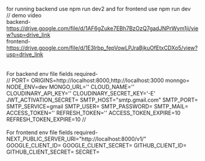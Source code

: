 for running backend use npm run dev2 and for frontend use npm run dev
<br />
// demo video <br />
backend- https://drive.google.com/file/d/1AF6gZuke7EBh7BzOzQ7gadJNPrWym1ji/view?usp=drive_link<br />
frontend- https://drive.google.com/file/d/1E3lrbp_fepVowLPJraBjkuOfEtxCDXo5/view?usp=drive_link<br />
<br /><br />
For backend env file fields  required-<br />
//
PORT=
ORIGINS=http://localhost:8000,http://localhost:3000
monngo=
NODE_ENV=dev
MONGO_URL=''
CLOUD_NAME=''
CLOUDINARY_API_KEY=''
CLOUDINARY_SECRET_KEY='-E'
JWT_ACTIVATION_SECRET=
SMTP_HOST="smtp.gmail.com"
SMTP_PORT=
SMTP_SERVICE=gmail
SMTP_USER=
SMTP_PASSWORD= 
SMTP_MAIL=
ACCESS_TOKEN=''
REFRESH_TOKEN=''
ACCESS_TOKEN_EXPIRE=10
REFRESH_TOKEN_EXPIRE=10
//<br /><br />
For frontend env file fields  required-<br />
NEXT_PUBLIC_SERVER_URI="http://localhost:8000/v1/"
GOOGLE_CLIENT_ID=
GOOGLE_CLIENT_SECRET=
GITHUB_CLIENT_ID=
GITHUB_CLIENT_SECRET=
SECRET= 
